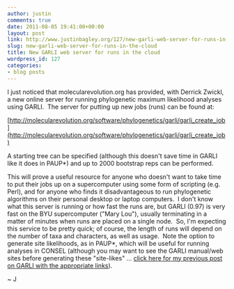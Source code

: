 ```yaml
---
author: justin
comments: true
date: 2011-08-05 19:41:00+00:00
layout: post
link: http://www.justinbagley.org/127/new-garli-web-server-for-runs-in-the-cloud
slug: new-garli-web-server-for-runs-in-the-cloud
title: New GARLI web server for runs in the cloud
wordpress_id: 127
categories:
- blog posts
---
```


I just noticed that molecularevolution.org has provided, with Derrick Zwickl, a new online server for running phylogenetic maximum likelihood analyses using GARLI.  The server for putting up new jobs (runs) can be found at:  
  
[http://molecularevolution.org/software/phylogenetics/garli/garli_create_job](http://molecularevolution.org/software/phylogenetics/garli/garli_create_job)  
  
A starting tree can be specified (although this doesn't save time in GARLI like it does in PAUP*) and up to 2000 bootstrap reps can be performed.  
  
This will prove a useful resource for anyone who doesn't want to take time to put their jobs up on a supercomputer using some form of scripting (e.g. Perl), and for anyone who finds it disadvantageous to run phylogenetic algorithms on their personal desktop or laptop computers.  I don't know what this server is running or how fast the runs are, but GARLI (0.97) is very fast on the BYU supercomputer ("Mary Lou"), usually terminating in a matter of minutes when runs are placed on a single node.  So, I'm expecting this service to be pretty quick; of course, the length of runs will depend on the number of taxa and characters, as well as usage.  Note the option to generate site likelihoods, as in PAUP*, which will be useful for running analyses in CONSEL (although you may want to see the GARLI manual/web sites before generating these "site-likes" ... [click here for my previous post on GARLI with the appropriate links](http://ievofish.blogspot.com/2010/08/garli-program-for-maximum-likelihood.html)).  
  
~ J
